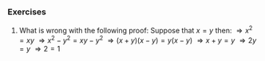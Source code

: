 ---
---


### Exercises

1. What is wrong with the following proof: Suppose that $x = y$ then: $\Rightarrow x^2 = xy$ $\Rightarrow x^2 - y^2 = xy - y^2$ $\Rightarrow (x + y)(x - y) = y(x - y)$ $\Rightarrow x + y = y$ $\Rightarrow 2y = y$ $\Rightarrow 2 = 1$
